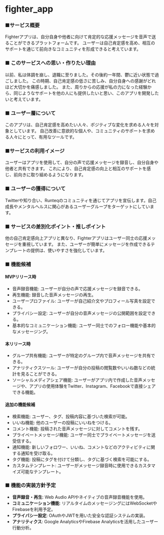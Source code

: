 # fighter_app

### ■サービス概要
Fighterアプリは、自分自身や他者に向けて肯定的な応援メッセージを音声で送ることができるプラットフォームです。
ユーザーは自己肯定感を高め、相互のサポートを通じて前向きなコミュニティを形成できると考えています。

### ■ このサービスへの思い・作りたい理由
以前、私は体調を崩し、退職に至りました。その後約一年間、鬱に近い状態で過ごしました。
この時期、自己肯定感の低さに苦しみ、自分自身への感謝がどれほど大切かを痛感しました。
また、周りからの応援が私の力になった経験から、同じようなサポートを他の人にも提供したいと思い、このアプリを開発したいと考えています。

### ■ ユーザー層について
このアプリは、自己肯定感を高めたい人々、ポジティブな変化を求める人々を対象としています。
自己改善に意欲的な個人や、コミュニティのサポートを求める人々にとって、有用なツールです。

### ■サービスの利用イメージ
ユーザーはアプリを使用して、自分の声で応援メッセージを録音し、自分自身や他者と共有できます。
これにより、自己肯定感の向上と相互のサポートを感じ、前向きに取り組めるようになります。

### ■ ユーザーの獲得について
Twitterや知り合い、Runteqのコミュニティを通じてアプリを宣伝します。自己成長やメンタルヘルスに関心があるユーザーグループをターゲットにしています。

### ■ サービスの差別化ポイント・推しポイント
他の自己肯定感向上アプリと異なり、Fighterアプリはユーザー同士の応援メッセージを重視しています。
また、ユーザーが簡単にメッセージを作成できるテンプレートの提供は、使いやすさを強化しています。

### ■ 機能候補

#### **MVPリリース時**
- 音声録音機能: ユーザーが自分の声で応援メッセージを録音できる。
- 再生機能: 録音した音声メッセージの再生。
- ユーザープロファイル: ユーザーが自己紹介文やプロフィール写真を設定できる。
- プライバシー設定: ユーザーが自分の音声メッセージの公開範囲を設定できる。
- 基本的なコミュニケーション機能: ユーザー同士でのフォロー機能や基本的なメッセージング。

#### **本リリース時**
- グループ共有機能: ユーザーが特定のグループ内で音声メッセージを共有できる。
- アナリティクスツール: ユーザーが自分の投稿の閲覧数やいいね数などの統計を見ることができる。
- ソーシャルメディアシェア機能: ユーザーがアプリ内で作成した音声メッセージや、アプリの使用体験をTwitter、Instagram、Facebookで直接シェアできる機能。

#### **追加の機能候補**
- 検索機能: ユーザー、タグ、投稿内容に基づいた検索が可能。
- いいね機能: 他のユーザーの投稿にいいねをつける。
- コメント機能: 投稿された音声メッセージに対してコメントを残す。
- プライベートメッセージ機能: ユーザー同士でプライベートメッセージを送受信する。
- 通知機能: 新しいフォロワー、いいね、コメントなどのアクティビティに関する通知を受け取る。
- タグ機能: 投稿にタグを付けて分類し、タグに基づく検索を可能にする。
- カスタムテンプレート: ユーザーがメッセージ録音時に使用できるカスタマイズ可能なテンプレート。

### ■ 機能の実装方針予定
- **音声録音・再生**: Web Audio APIやネイティブの音声録音機能を使用。
- **コミュニケーション機能**: リアルタイムのメッセージングにはWebSocketやFirebaseを利用予定。
- **プライバシー設定**: OAuthやJWTを用いた安全な認証システムの実装。
- **アナリティクス**: Google AnalyticsやFirebase Analyticsを活用したユーザー行動分析。